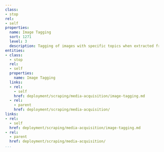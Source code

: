 ```yaml
---
class:
- stop
rel:
- self
properties:
  name: Image Tagging
  sort: 1271
  level: 3
  description: Tagging of images with specific topics when extracted from URLs.
entities:
- class:
  - stop
  rel:
  - self
  properties:
    name: Image Tagging
  links:
  - rel:
    - self
    href: deployment/scraping/media-acquisition/image-tagging.md
  - rel:
    - parent
    href: deployment/scraping/media-acquisition/
links:
- rel:
  - self
  href: deployment/scraping/media-acquisition/image-tagging.md
- rel:
  - parent
  href: deployment/scraping/media-acquisition/
...
```

